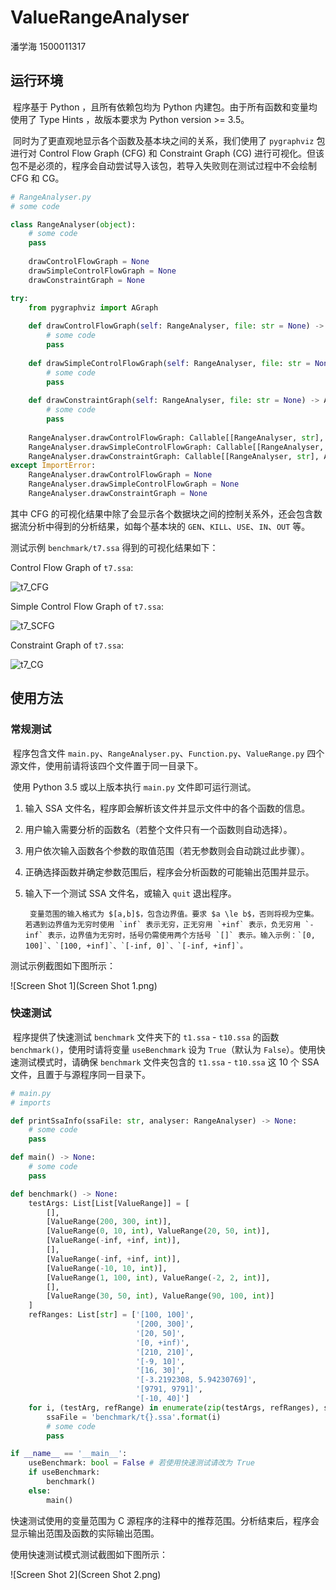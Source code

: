 # ValueRangeAnalyser

潘学海 1500011317

## 运行环境

​	程序基于 Python ，且所有依赖包均为 Python 内建包。由于所有函数和变量均使用了 Type Hints ，故版本要求为 Python version >= 3.5。

​	同时为了更直观地显示各个函数及基本块之间的关系，我们使用了 `pygraphviz` 包进行对 Control Flow Graph (CFG) 和 Constraint Graph (CG) 进行可视化。但该包不是必须的，程序会自动尝试导入该包，若导入失败则在测试过程中不会绘制 CFG 和 CG。

```Python
# RangeAnalyser.py
# some code

class RangeAnalyser(object):
    # some code
    pass
    
    drawControlFlowGraph = None
    drawSimpleControlFlowGraph = None
    drawConstraintGraph = None

try:
    from pygraphviz import AGraph
    
    def drawControlFlowGraph(self: RangeAnalyser, file: str = None) -> AGraph:
        # some code
        pass
    
    def drawSimpleControlFlowGraph(self: RangeAnalyser, file: str = None) -> AGraph:
        # some code
        pass
    
    def drawConstraintGraph(self: RangeAnalyser, file: str = None) -> AGraph:
        # some code
        pass
    
    RangeAnalyser.drawControlFlowGraph: Callable[[RangeAnalyser, str], AGraph] = drawControlFlowGraph
    RangeAnalyser.drawSimpleControlFlowGraph: Callable[[RangeAnalyser, str], AGraph] = drawSimpleControlFlowGraph
    RangeAnalyser.drawConstraintGraph: Callable[[RangeAnalyser, str], AGraph] = drawConstraintGraph
except ImportError:
    RangeAnalyser.drawControlFlowGraph = None
    RangeAnalyser.drawSimpleControlFlowGraph = None
    RangeAnalyser.drawConstraintGraph = None
```

其中 CFG 的可视化结果中除了会显示各个数据块之间的控制关系外，还会包含数据流分析中得到的分析结果，如每个基本块的 `GEN`、`KILL`、`USE`、`IN`、`OUT` 等。

测试示例 `benchmark/t7.ssa` 得到的可视化结果如下：

Control Flow Graph of `t7.ssa`:

![t7_CFG](benchmark/t7_CFG.png)

Simple Control Flow Graph of `t7.ssa`:

![t7_SCFG](benchmark/t7_SCFG.png)

Constraint Graph of `t7.ssa`:

![t7_CG](benchmark/t7_CG.png)

## 使用方法

### 常规测试

​	程序包含文件  `main.py`、`RangeAnalyser.py`、`Function.py`、`ValueRange.py` 四个源文件，使用前请将该四个文件置于同一目录下。

​	使用 Python 3.5 或以上版本执行 `main.py` 文件即可运行测试。

1. 输入 SSA 文件名，程序即会解析该文件并显示文件中的各个函数的信息。
2. 用户输入需要分析的函数名（若整个文件只有一个函数则自动选择）。
3. 用户依次输入函数各个参数的取值范围（若无参数则会自动跳过此步骤）。
4. 正确选择函数并确定参数范围后，程序会分析函数的可能输出范围并显示。
5. 输入下一个测试 SSA 文件名，或输入 `quit` 退出程序。

		变量范围的输入格式为 $[a,b]$，包含边界值。要求 $a \le b$，否则将视为空集。若遇到边界值为无穷时使用 `inf` 表示无穷，正无穷用 `+inf` 表示，负无穷用 `-inf` 表示，边界值为无穷时，括号仍需使用两个方括号 `[]` 表示。输入示例：`[0, 100]`、`[100, +inf]`、`[-inf, 0]`、`[-inf, +inf]`。

测试示例截图如下图所示：

![Screen Shot 1](Screen Shot 1.png)

### 快速测试

​	程序提供了快速测试 `benchmark` 文件夹下的 `t1.ssa` - `t10.ssa` 的函数 `benchmark()`，使用时请将变量 `useBenchmark` 设为 `True`（默认为 `False`）。使用快速测试模式时，请确保 `benchmark` 文件夹包含的 `t1.ssa` - `t10.ssa` 这 10 个 SSA 文件，且置于与源程序同一目录下。

```Python
# main.py
# imports

def printSsaInfo(ssaFile: str, analyser: RangeAnalyser) -> None:
    # some code
    pass

def main() -> None:
    # some code
    pass

def benchmark() -> None:
    testArgs: List[List[ValueRange]] = [
        [],
        [ValueRange(200, 300, int)],
        [ValueRange(0, 10, int), ValueRange(20, 50, int)],
        [ValueRange(-inf, +inf, int)],
        [],
        [ValueRange(-inf, +inf, int)],
        [ValueRange(-10, 10, int)],
        [ValueRange(1, 100, int), ValueRange(-2, 2, int)],
        [],
        [ValueRange(30, 50, int), ValueRange(90, 100, int)]
    ]
    refRanges: List[str] = ['[100, 100]',
                            '[200, 300]',
                            '[20, 50]',
                            '[0, +inf)',
                            '[210, 210]',
                            '[-9, 10]',
                            '[16, 30]',
                            '[-3.2192308, 5.94230769]',
                            '[9791, 9791]',
                            '[-10, 40]']
    for i, (testArg, refRange) in enumerate(zip(testArgs, refRanges), start = 1):
        ssaFile = 'benchmark/t{}.ssa'.format(i)
        # some code
        pass

if __name__ == '__main__':
    useBenchmark: bool = False # 若使用快速测试请改为 True
    if useBenchmark:
        benchmark()
    else:
        main()
```

快速测试使用的变量范围为 C 源程序的注释中的推荐范围。分析结束后，程序会显示输出范围及函数的实际输出范围。

使用快速测试模式测试截图如下图所示：

![Screen Shot 2](Screen Shot 2.png)

